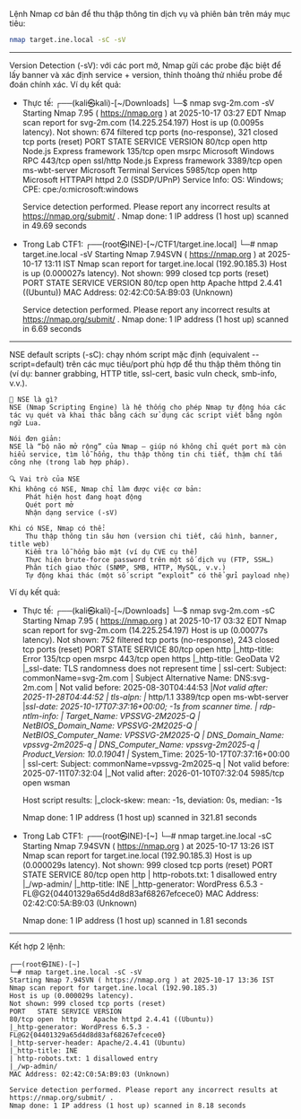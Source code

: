 Lệnh Nmap cơ bản để thu thập thông tin dịch vụ và phiên bản trên máy mục tiêu:
```bash
nmap target.ine.local -sC -sV 
```

---

Version Detection (-sV): với các port mở, Nmap gửi các probe đặc biệt để lấy banner và xác định service + version, thỉnh thoảng thử nhiều probe để đoán chính xác.
Ví dụ kết quả:
- Thực tế:
    ┌──(kali㉿kali)-[~/Downloads]
    └─$ nmap svg-2m.com -sV    
    Starting Nmap 7.95 ( https://nmap.org ) at 2025-10-17 03:27 EDT
    Nmap scan report for svg-2m.com (14.225.254.197)
    Host is up (0.0095s latency).
    Not shown: 674 filtered tcp ports (no-response), 321 closed tcp ports (reset)
    PORT     STATE SERVICE       VERSION
    80/tcp   open  http          Node.js Express framework
    135/tcp  open  msrpc         Microsoft Windows RPC
    443/tcp  open  ssl/http      Node.js Express framework
    3389/tcp open  ms-wbt-server Microsoft Terminal Services
    5985/tcp open  http          Microsoft HTTPAPI httpd 2.0 (SSDP/UPnP)
    Service Info: OS: Windows; CPE: cpe:/o:microsoft:windows

    Service detection performed. Please report any incorrect results at https://nmap.org/submit/ .
    Nmap done: 1 IP address (1 host up) scanned in 49.69 seconds

- Trong Lab CTF1:
    ┌──(root㉿INE)-[~/CTF1/target.ine.local]
    └─# nmap target.ine.local -sV
    Starting Nmap 7.94SVN ( https://nmap.org ) at 2025-10-17 13:11 IST
    Nmap scan report for target.ine.local (192.90.185.3)
    Host is up (0.000027s latency).
    Not shown: 999 closed tcp ports (reset)
    PORT   STATE SERVICE VERSION
    80/tcp open  http    Apache httpd 2.4.41 ((Ubuntu))
    MAC Address: 02:42:C0:5A:B9:03 (Unknown)

    Service detection performed. Please report any incorrect results at https://nmap.org/submit/ .
    Nmap done: 1 IP address (1 host up) scanned in 6.69 seconds

---

NSE default scripts (-sC): chạy nhóm script mặc định (equivalent --script=default) trên các mục tiêu/port phù hợp để thu thập thêm thông tin (ví dụ: banner grabbing, HTTP title, ssl-cert, basic vuln check, smb-info, v.v.).

    🧩 NSE là gì? 
    NSE (Nmap Scripting Engine) là hệ thống cho phép Nmap tự động hóa các tác vụ quét và khai thác bằng cách sử dụng các script viết bằng ngôn ngữ Lua.

    Nói đơn giản:
    NSE là “bộ não mở rộng” của Nmap — giúp nó không chỉ quét port mà còn hiểu service, tìm lỗ hổng, thu thập thông tin chi tiết, thậm chí tấn công nhẹ (trong lab hợp pháp).

    🔍 Vai trò của NSE
    Khi không có NSE, Nmap chỉ làm được việc cơ bản:
        Phát hiện host đang hoạt động
        Quét port mở
        Nhận dạng service (-sV)

    Khi có NSE, Nmap có thể:
        Thu thập thông tin sâu hơn (version chi tiết, cấu hình, banner, title web)
        Kiểm tra lỗ hổng bảo mật (ví dụ CVE cụ thể)
        Thực hiện brute-force password trên một số dịch vụ (FTP, SSH…)
        Phân tích giao thức (SNMP, SMB, HTTP, MySQL, v.v.)
        Tự động khai thác (một số script “exploit” có thể gửi payload nhẹ)
Ví dụ kết quả:
- Thực tế:
    ┌──(kali㉿kali)-[~/Downloads]
    └─$ nmap svg-2m.com -sC
    Starting Nmap 7.95 ( https://nmap.org ) at 2025-10-17 03:32 EDT
    Nmap scan report for svg-2m.com (14.225.254.197)
    Host is up (0.00077s latency).
    Not shown: 752 filtered tcp ports (no-response), 243 closed tcp ports (reset)
    PORT     STATE SERVICE
    80/tcp   open  http
    |_http-title: Error
    135/tcp  open  msrpc
    443/tcp  open  https
    |_http-title: GeoData V2
    |_ssl-date: TLS randomness does not represent time
    | ssl-cert: Subject: commonName=svg-2m.com
    | Subject Alternative Name: DNS:svg-2m.com
    | Not valid before: 2025-08-30T04:44:53
    |_Not valid after:  2025-11-28T04:44:52
    | tls-alpn: 
    |_  http/1.1
    3389/tcp open  ms-wbt-server
    |_ssl-date: 2025-10-17T07:37:16+00:00; -1s from scanner time.
    | rdp-ntlm-info: 
    |   Target_Name: VPSSVG-2M2025-Q
    |   NetBIOS_Domain_Name: VPSSVG-2M2025-Q
    |   NetBIOS_Computer_Name: VPSSVG-2M2025-Q
    |   DNS_Domain_Name: vpssvg-2m2025-q
    |   DNS_Computer_Name: vpssvg-2m2025-q
    |   Product_Version: 10.0.19041
    |_  System_Time: 2025-10-17T07:37:16+00:00
    | ssl-cert: Subject: commonName=vpssvg-2m2025-q
    | Not valid before: 2025-07-11T07:32:04
    |_Not valid after:  2026-01-10T07:32:04
    5985/tcp open  wsman

    Host script results:
    |_clock-skew: mean: -1s, deviation: 0s, median: -1s

    Nmap done: 1 IP address (1 host up) scanned in 321.81 seconds
- Trong Lab CTF1:
    ┌──(root㉿INE)-[~]
    └─# nmap target.ine.local -sC
    Starting Nmap 7.94SVN ( https://nmap.org ) at 2025-10-17 13:26 IST
    Nmap scan report for target.ine.local (192.90.185.3)
    Host is up (0.000029s latency).
    Not shown: 999 closed tcp ports (reset)
    PORT   STATE SERVICE
    80/tcp open  http
    | http-robots.txt: 1 disallowed entry 
    |_/wp-admin/
    |_http-title: INE
    |_http-generator: WordPress 6.5.3 - FL@G2{04401329a65d4d8d83af68267efcece0}
    MAC Address: 02:42:C0:5A:B9:03 (Unknown)

    Nmap done: 1 IP address (1 host up) scanned in 1.81 seconds

---

Kết hợp 2 lệnh: 

    ┌──(root㉿INE)-[~]
    └─# nmap target.ine.local -sC -sV
    Starting Nmap 7.94SVN ( https://nmap.org ) at 2025-10-17 13:36 IST                                                                                                                                                                         
    Nmap scan report for target.ine.local (192.90.185.3)                                                                                                                                                                                       
    Host is up (0.000029s latency).                                                                                                                                                                                                            
    Not shown: 999 closed tcp ports (reset)                                                                                                                                                                                                    
    PORT   STATE SERVICE VERSION
    80/tcp open  http    Apache httpd 2.4.41 ((Ubuntu))
    |_http-generator: WordPress 6.5.3 - FL@G2{04401329a65d4d8d83af68267efcece0}
    |_http-server-header: Apache/2.4.41 (Ubuntu)
    |_http-title: INE
    | http-robots.txt: 1 disallowed entry 
    |_/wp-admin/
    MAC Address: 02:42:C0:5A:B9:03 (Unknown)

    Service detection performed. Please report any incorrect results at https://nmap.org/submit/ .
    Nmap done: 1 IP address (1 host up) scanned in 8.18 seconds


